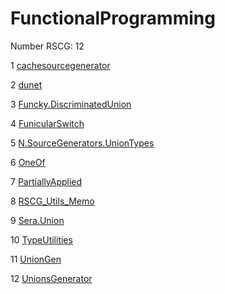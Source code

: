 <h1>FunctionalProgramming</h1>

Number RSCG: 12

   1 [cachesourcegenerator](/docs/cachesourcegenerator)

   2 [dunet](/docs/dunet)

   3 [Funcky.DiscriminatedUnion](/docs/Funcky.DiscriminatedUnion)

   4 [FunicularSwitch](/docs/FunicularSwitch)

   5 [N.SourceGenerators.UnionTypes](/docs/N.SourceGenerators.UnionTypes)

   6 [OneOf](/docs/OneOf)

   7 [PartiallyApplied](/docs/PartiallyApplied)

   8 [RSCG_Utils_Memo](/docs/RSCG_Utils_Memo)

   9 [Sera.Union](/docs/Sera.Union)

   10 [TypeUtilities](/docs/TypeUtilities)

   11 [UnionGen](/docs/UnionGen)

   12 [UnionsGenerator](/docs/UnionsGenerator)
    